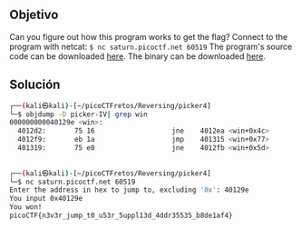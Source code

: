 ## Objetivo
Can you figure out how this program works to get the flag? Connect to the program with netcat: `$ nc saturn.picoctf.net 60519` The program's source code can be downloaded [here](https://artifacts.picoctf.net/c/529/picker-IV.c). The binary can be downloaded [here](https://artifacts.picoctf.net/c/529/picker-IV).

## Solución
```bash
┌──(kali㉿kali)-[~/picoCTFretos/Reversing/picker4]
└─$ objdump -D picker-IV| grep win
000000000040129e <win>:
  4012d2:       75 16                   jne    4012ea <win+0x4c>
  4012f9:       eb 1a                   jmp    401315 <win+0x77>
  401319:       75 e0                   jne    4012fb <win+0x5d>
                                                                             
                                                                             
┌──(kali㉿kali)-[~/picoCTFretos/Reversing/picker4]
└─$ nc saturn.picoctf.net 60519
Enter the address in hex to jump to, excluding '0x': 40129e
You input 0x40129e
You won!
picoCTF{n3v3r_jump_t0_u53r_5uppl13d_4ddr35535_b8de1af4}

```
